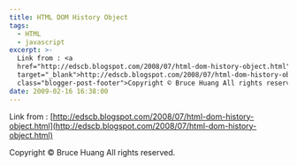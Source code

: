 ```yaml
---
title: HTML DOM History Object
tags:
  - HTML
  - javascript
excerpt: >-
  Link from : <a
  href="http://edscb.blogspot.com/2008/07/html-dom-history-object.html"
  target="_blank">http://edscb.blogspot.com/2008/07/html-dom-history-object.html</a><div
  class="blogger-post-footer">Copyright © Bruce Huang All rights reserved.</div>
date: 2009-02-16 16:38:00
---
```


Link from : [http://edscb.blogspot.com/2008/07/html-dom-history-object.html](http://edscb.blogspot.com/2008/07/html-dom-history-object.html)

Copyright © Bruce Huang All rights reserved.
<!-- more -->
